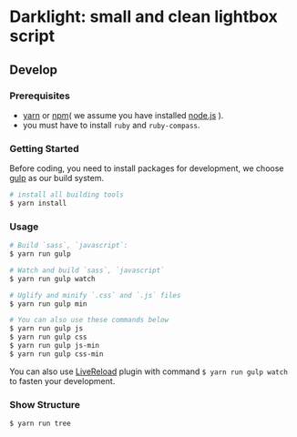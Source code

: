 # Darklight: small and clean lightbox script

## Develop

### Prerequisites
- [yarn](https://yarnpkg.com/) or [npm](https://www.npmjs.com/)( we assume you have installed [node.js](https://nodejs.org/en/) ).
- you must have to install `ruby` and `ruby-compass`.

### Getting Started

Before coding, you need to install packages for development, we choose [gulp](http://gulpjs.com/) as our build system.

```bash
# install all building tools
$ yarn install
```

### Usage


```bash
# Build `sass`, `javascript`:
$ yarn run gulp

# Watch and build `sass`, `javascript`
$ yarn run gulp watch

# Uglify and minify `.css` and `.js` files
$ yarn run gulp min

# You can also use these commands below
$ yarn run gulp js
$ yarn run gulp css
$ yarn run gulp js-min
$ yarn run gulp css-min

```

You can also use [LiveReload](https://chrome.google.com/webstore/detail/livereload/jnihajbhpnppcggbcgedagnkighmdlei) plugin with command `$ yarn run gulp watch` to fasten your development.

### Show Structure

```bash
$ yarn run tree
```